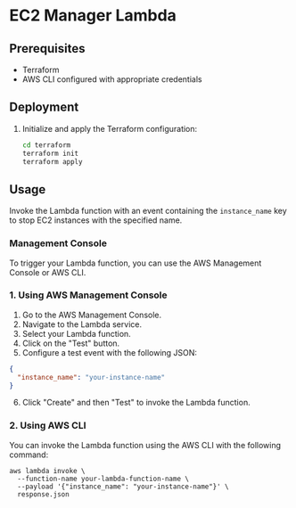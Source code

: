 # EC2 Manager Lambda

## Prerequisites
- Terraform
- AWS CLI configured with appropriate credentials

## Deployment

1. Initialize and apply the Terraform configuration:

    ```sh
    cd terraform
    terraform init
    terraform apply
    ```

## Usage

Invoke the Lambda function with an event containing the `instance_name` key to stop EC2 instances with the specified name.

### Management Console

To trigger your Lambda function, you can use the AWS Management Console or AWS CLI. 

### 1. Using AWS Management Console

1. Go to the AWS Management Console.
2. Navigate to the Lambda service.
3. Select your Lambda function.
4. Click on the "Test" button.
5. Configure a test event with the following JSON:

```json
{
  "instance_name": "your-instance-name"
}
```

6. Click "Create" and then "Test" to invoke the Lambda function.

### 2. Using AWS CLI

You can invoke the Lambda function using the AWS CLI with the following command:

```
aws lambda invoke \
  --function-name your-lambda-function-name \
  --payload '{"instance_name": "your-instance-name"}' \
  response.json
```